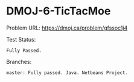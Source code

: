 # DMOJ-6-TicTacMoe

Problem URL:
    https://dmoj.ca/problem/gfssoc1j4
    
Test Status:
    
    Fully Passed.
    
Branches:

    master: Fully passed. Java. Netbeans Project.
